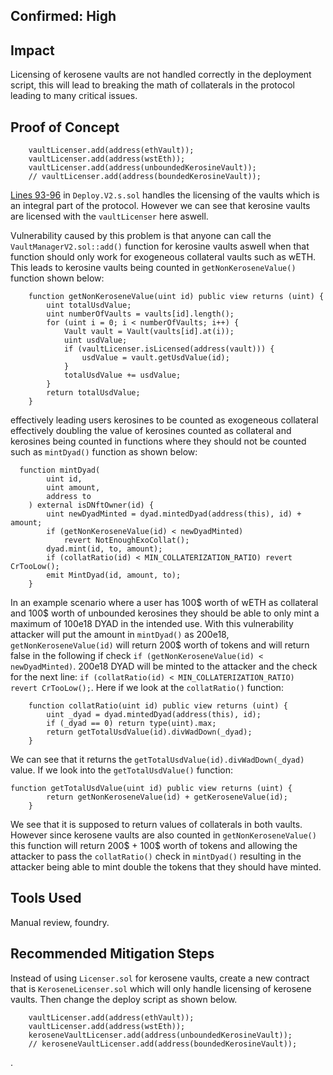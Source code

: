 ## Confirmed: High

## Impact

Licensing of kerosene vaults are not handled correctly in the deployment script, this will lead to breaking the math of collaterals in the protocol leading to many critical issues.

## Proof of Concept

```solidity
    vaultLicenser.add(address(ethVault));
    vaultLicenser.add(address(wstEth));
    vaultLicenser.add(address(unboundedKerosineVault));
    // vaultLicenser.add(address(boundedKerosineVault));
```

[Lines 93-96](https://github.com/code-423n4/2024-04-dyad/blob/cd48c684a58158de444b24854ffd8f07d046c31b/script/deploy/Deploy.V2.s.sol#L93-L96) in `Deploy.V2.s.sol` handles the licensing of the vaults which is an integral part of the protocol. However we can see that kerosine vaults are licensed with the `vaultLicenser` here aswell.

Vulnerability caused by this problem is that anyone can call the `VaultManagerV2.sol::add()` function for kerosine vaults aswell when that function should only work for exogeneous collateral vaults such as wETH. This leads to kerosine vaults being counted in `getNonKeroseneValue()` function shown below:

```solidity
    function getNonKeroseneValue(uint id) public view returns (uint) {
        uint totalUsdValue;
        uint numberOfVaults = vaults[id].length();
        for (uint i = 0; i < numberOfVaults; i++) {
            Vault vault = Vault(vaults[id].at(i));
            uint usdValue;
            if (vaultLicenser.isLicensed(address(vault))) {
                usdValue = vault.getUsdValue(id);
            }
            totalUsdValue += usdValue;
        }
        return totalUsdValue;
    }
```

effectively leading users kerosines to be counted as exogeneous collateral effectively doubling the value of kerosines counted as collateral and kerosines being counted in functions where they should not be counted such as `mintDyad()` function as shown below:

```solidity
  function mintDyad(
        uint id,
        uint amount,
        address to
    ) external isDNftOwner(id) {
        uint newDyadMinted = dyad.mintedDyad(address(this), id) + amount;
        if (getNonKeroseneValue(id) < newDyadMinted)
            revert NotEnoughExoCollat();
        dyad.mint(id, to, amount);
        if (collatRatio(id) < MIN_COLLATERIZATION_RATIO) revert CrTooLow();
        emit MintDyad(id, amount, to);
    }
```

In an example scenario where a user has 100$ worth of wETH as collateral and 100$ worth of unbounded kerosines they should be able to only mint a maximum of 100e18 DYAD in the intended use. With this vulnerability attacker will put the amount in `mintDyad()` as 200e18, `getNonKeroseneValue(id)` will return 200$ worth of tokens and will return false in the following if check `if (getNonKeroseneValue(id) < newDyadMinted)`. 200e18 DYAD will be minted to the attacker and the check for the next line: `if (collatRatio(id) < MIN_COLLATERIZATION_RATIO) revert CrTooLow();`. Here if we look at the `collatRatio()` function: 

```solidity
    function collatRatio(uint id) public view returns (uint) {
        uint _dyad = dyad.mintedDyad(address(this), id);
        if (_dyad == 0) return type(uint).max;
        return getTotalUsdValue(id).divWadDown(_dyad);
    }
```

We can see that it returns the `getTotalUsdValue(id).divWadDown(_dyad)` value. If we look into the `getTotalUsdValue()` function:

```solidity
function getTotalUsdValue(uint id) public view returns (uint) {
        return getNonKeroseneValue(id) + getKeroseneValue(id);
    }
```

We see that it is supposed to return values of collaterals in both vaults. However since kerosene vaults are also counted in `getNonKeroseneValue()` this function will return 200$ + 100$ worth of tokens and allowing the attacker to pass the `collatRatio()` check in `mintDyad()` resulting in the attacker being able to mint double the tokens that they should have minted.

## Tools Used

Manual review, foundry.

## Recommended Mitigation Steps

Instead of using `Licenser.sol` for kerosene vaults, create a new contract that is `KeroseneLicenser.sol` which will only handle licensing of kerosene vaults. Then change the deploy script as shown below.

```solidity
    vaultLicenser.add(address(ethVault));
    vaultLicenser.add(address(wstEth));
    keroseneVaultLicenser.add(address(unboundedKerosineVault));
    // keroseneVaultLicenser.add(address(boundedKerosineVault));
```

.
